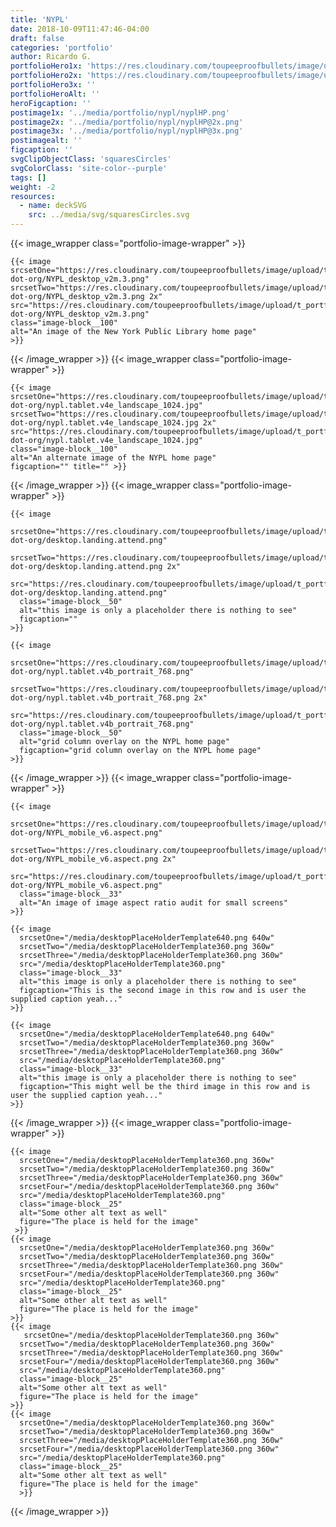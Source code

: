 ```yaml
---
title: 'NYPL'
date: 2018-10-09T11:47:46-04:00
draft: false
categories: 'portfolio'
author: Ricardo G.
portfolioHero1x: 'https://res.cloudinary.com/toupeeproofbullets/image/upload/t_portfolio_hero_16_9/v1548722310/nypl-dot-org/NYPL_desktop_v2m.3.png'
portfolioHero2x: 'https://res.cloudinary.com/toupeeproofbullets/image/upload/t_portfolio_hero_2x/v1548722310/nypl-dot-org/NYPL_desktop_v2m.3.png'
portfolioHero3x: ''
portfolioHeroAlt: ''
heroFigcaption: ''
postimage1x: '../media/portfolio/nypl/nyplHP.png'
postimage2x: '../media/portfolio/nypl/nyplHP@2x.png'
postimage3x: '../media/portfolio/nypl/nyplHP@3x.png'
postimagealt: ''
figcaption: ''
svgClipObjectClass: 'squaresCircles'
svgColorClass: 'site-color--purple'
tags: []
weight: -2
resources:
  - name: deckSVG
    src: ../media/svg/squaresCircles.svg
---
```


{{< image_wrapper class="portfolio-image-wrapper" >}}

    {{< image
    srcsetOne="https://res.cloudinary.com/toupeeproofbullets/image/upload/t_portfolio_full/v1548722310/nypl-dot-org/NYPL_desktop_v2m.3.png"
    srcsetTwo="https://res.cloudinary.com/toupeeproofbullets/image/upload/t_portfolio_full_size_2x/v1548722310/nypl-dot-org/NYPL_desktop_v2m.3.png 2x"
    src="https://res.cloudinary.com/toupeeproofbullets/image/upload/t_portfolio_full/v1548722310/nypl-dot-org/NYPL_desktop_v2m.3.png"
    class="image-block__100"
    alt="An image of the New York Public Library home page"
    >}}

{{< /image_wrapper >}}
{{< image_wrapper class="portfolio-image-wrapper" >}}

    {{< image
    srcsetOne="https://res.cloudinary.com/toupeeproofbullets/image/upload/t_portfolio_full/v1548722296/nypl-dot-org/nypl.tablet.v4e_landscape_1024.jpg"
    srcsetTwo="https://res.cloudinary.com/toupeeproofbullets/image/upload/t_portfolio_full_size_2x/v1548722296/nypl-dot-org/nypl.tablet.v4e_landscape_1024.jpg 2x"
    src="https://res.cloudinary.com/toupeeproofbullets/image/upload/t_portfolio_full/v1548722296/nypl-dot-org/nypl.tablet.v4e_landscape_1024.jpg"
    class="image-block__100"
    alt="An alternate image of the NYPL home page"
    figcaption="" title="" >}}

{{< /image_wrapper >}}
{{< image_wrapper class="portfolio-image-wrapper" >}}

    {{< image
      srcsetOne="https://res.cloudinary.com/toupeeproofbullets/image/upload/t_portfolio_full/v1548722325/nypl-dot-org/desktop.landing.attend.png"
      srcsetTwo="https://res.cloudinary.com/toupeeproofbullets/image/upload/t_portfolio_full_size_2x/v1548722325/nypl-dot-org/desktop.landing.attend.png 2x"
      src="https://res.cloudinary.com/toupeeproofbullets/image/upload/t_portfolio_full/v1548722325/nypl-dot-org/desktop.landing.attend.png"
      class="image-block__50"
      alt="this image is only a placeholder there is nothing to see"
      figcaption=""
    >}}

    {{< image
      srcsetOne="https://res.cloudinary.com/toupeeproofbullets/image/upload/t_portfolio_full/v1548722309/nypl-dot-org/nypl.tablet.v4b_portrait_768.png"
      srcsetTwo="https://res.cloudinary.com/toupeeproofbullets/image/upload/t_portfolio_full_size_2x/v1548722309/nypl-dot-org/nypl.tablet.v4b_portrait_768.png 2x"
      src="https://res.cloudinary.com/toupeeproofbullets/image/upload/t_portfolio_full/v1548722309/nypl-dot-org/nypl.tablet.v4b_portrait_768.png"
      class="image-block__50"
      alt="grid column overlay on the NYPL home page"
      figcaption="grid column overlay on the NYPL home page"
    >}}

{{< /image_wrapper >}}
{{< image_wrapper class="portfolio-image-wrapper" >}}

    {{< image
      srcsetOne="https://res.cloudinary.com/toupeeproofbullets/image/upload/t_portfolio_full/v1548722312/nypl-dot-org/NYPL_mobile_v6.aspect.png"
      srcsetTwo="https://res.cloudinary.com/toupeeproofbullets/image/upload/t_portfolio_full_size_2x/v1548722312/nypl-dot-org/NYPL_mobile_v6.aspect.png 2x"
      src="https://res.cloudinary.com/toupeeproofbullets/image/upload/t_portfolio_full/v1548722312/nypl-dot-org/NYPL_mobile_v6.aspect.png"
      class="image-block__33"
      alt="An image of image aspect ratio audit for small screens"
    >}}

    {{< image
      srcsetOne="/media/desktopPlaceHolderTemplate640.png 640w"
      srcsetTwo="/media/desktopPlaceHolderTemplate360.png 360w"
      srcsetThree="/media/desktopPlaceHolderTemplate360.png 360w"
      src="/media/desktopPlaceHolderTemplate360.png"
      class="image-block__33"
      alt="this image is only a placeholder there is nothing to see"
      figcaption="This is the second image in this row and is user the supplied caption yeah..."
    >}}

    {{< image
      srcsetOne="/media/desktopPlaceHolderTemplate640.png 640w"
      srcsetTwo="/media/desktopPlaceHolderTemplate360.png 360w"
      srcsetThree="/media/desktopPlaceHolderTemplate360.png 360w"
      src="/media/desktopPlaceHolderTemplate360.png"
      class="image-block__33"
      alt="this image is only a placeholder there is nothing to see"
      figcaption="This might well be the third image in this row and is user the supplied caption yeah..."
    >}}

{{< /image_wrapper >}}
{{< image_wrapper class="portfolio-image-wrapper" >}}

    {{< image
      srcsetOne="/media/desktopPlaceHolderTemplate360.png 360w"
      srcsetTwo="/media/desktopPlaceHolderTemplate360.png 360w"
      srcsetThree="/media/desktopPlaceHolderTemplate360.png 360w"
      srcsetFour="/media/desktopPlaceHolderTemplate360.png 360w"
      src="/media/desktopPlaceHolderTemplate360.png"
      class="image-block__25"
      alt="Some other alt text as well"
      figure="The place is held for the image"
     >}}
    {{< image
      srcsetOne="/media/desktopPlaceHolderTemplate360.png 360w"
      srcsetTwo="/media/desktopPlaceHolderTemplate360.png 360w"
      srcsetThree="/media/desktopPlaceHolderTemplate360.png 360w"
      srcsetFour="/media/desktopPlaceHolderTemplate360.png 360w"
      src="/media/desktopPlaceHolderTemplate360.png"
      class="image-block__25"
      alt="Some other alt text as well"
      figure="The place is held for the image"
    >}}
    {{< image
       srcsetOne="/media/desktopPlaceHolderTemplate360.png 360w"
      srcsetTwo="/media/desktopPlaceHolderTemplate360.png 360w"
      srcsetThree="/media/desktopPlaceHolderTemplate360.png 360w"
      srcsetFour="/media/desktopPlaceHolderTemplate360.png 360w"
      src="/media/desktopPlaceHolderTemplate360.png"
      class="image-block__25"
      alt="Some other alt text as well"
      figure="The place is held for the image"
    >}}
    {{< image
      srcsetOne="/media/desktopPlaceHolderTemplate360.png 360w"
      srcsetTwo="/media/desktopPlaceHolderTemplate360.png 360w"
      srcsetThree="/media/desktopPlaceHolderTemplate360.png 360w"
      srcsetFour="/media/desktopPlaceHolderTemplate360.png 360w"
      src="/media/desktopPlaceHolderTemplate360.png"
      class="image-block__25"
      alt="Some other alt text as well"
      figure="The place is held for the image"
      >}}

{{< /image_wrapper >}}
